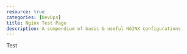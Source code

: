 ```yaml
---
resource: true
categories: [DevOps]
title: Nginx Test Page
description: A compendium of basic & useful NGINX configurations
---
```


Test
